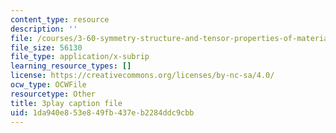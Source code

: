 ```yaml
---
content_type: resource
description: ''
file: /courses/3-60-symmetry-structure-and-tensor-properties-of-materials-fall-2005/1da940e853e849fb437eb2284ddc9cbb_B4xIxr3fB7c.srt
file_size: 56130
file_type: application/x-subrip
learning_resource_types: []
license: https://creativecommons.org/licenses/by-nc-sa/4.0/
ocw_type: OCWFile
resourcetype: Other
title: 3play caption file
uid: 1da940e8-53e8-49fb-437e-b2284ddc9cbb
---
```

